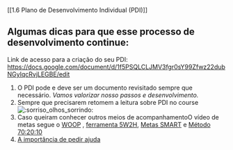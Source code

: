 [[1.6 Plano de Desenvolvimento Individual (PDI)]]

## Algumas dicas para que esse processo de desenvolvimento continue:

Link de acesso para a criação do seu PDI: https://docs.google.com/document/d/1f5PSQLCLJMV3fgr0sY99Zfwz22dubNGyIqcRvjLEGBE/edit

1.  O PDI pode e deve ser um documento revisitado sempre que necessário. _Vamos valorizar nosso passos e desenvolvimento._
2.  Sempre que precisarem retomem a leitura sobre PDI no course ![:sorriso_olhos_sorrindo:](https://a.slack-edge.com/production-standard-emoji-assets/14.0/google-medium/1f604.png)
3.  Caso queiram conhecer outros meios de acompanhamentoO vídeo de metas segue o [WOOP](https://woopmylife.org/en/home) , [ferramenta 5W2H](https://www.napratica.org.br/plano-de-acao/), [Metas SMART](https://www.ibccoaching.com.br/portal/4-exemplos-de-metas-smart-e-como-aplicar-o-conceito-na-sua-empresa/) e [Método 70:20:10](https://andragogiabrasil.com.br/metodo-702010-learning-model/)
4.  [A importância de pedir ajuda](https://www.youtube.com/watch?v=1O2US_kRdhI)


